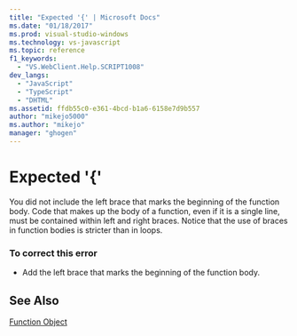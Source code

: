 ```yaml
---
title: "Expected '{' | Microsoft Docs"
ms.date: "01/18/2017"
ms.prod: visual-studio-windows
ms.technology: vs-javascript
ms.topic: reference
f1_keywords: 
  - "VS.WebClient.Help.SCRIPT1008"
dev_langs: 
  - "JavaScript"
  - "TypeScript"
  - "DHTML"
ms.assetid: ffdb55c0-e361-4bcd-b1a6-6158e7d9b557
author: "mikejo5000"
ms.author: "mikejo"
manager: "ghogen"
---
```

# Expected '{'
You did not include the left brace that marks the beginning of the function body. Code that makes up the body of a function, even if it is a single line, must be contained within left and right braces. Notice that the use of braces in function bodies is stricter than in loops.  
  
### To correct this error  
  
- Add the left brace that marks the beginning of the function body.  
  
## See Also  
 [Function Object](../../javascript/reference/function-object-javascript.md)
